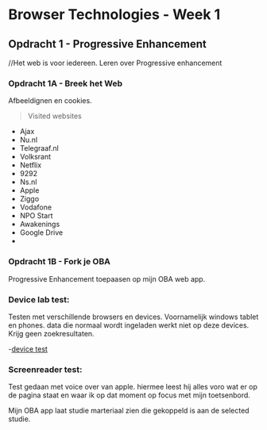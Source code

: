 # Browser Technologies - Week 1

## Opdracht 1 - Progressive Enhancement

//Het web is voor iedereen. Leren over Progressive enhancement

### Opdracht 1A - Breek het Web

Afbeeldignen en cookies.

> Visited websites

- Ajax
- Nu.nl
- Telegraaf.nl
- Volksrant
- Netflix
- 9292
- Ns.nl
- Apple
- Ziggo
- Vodafone
- NPO Start
- Awakenings
- Google Drive
-

### Opdracht 1B - Fork je OBA

Progressive Enhancement toepaasen op mijn OBA web app.

### Device lab test:

Testen met verschillende browsers en devices. Voornamelijk windows tablet en phones. data die normaal wordt ingeladen werkt niet op deze devices. Krijg geen zoekresultaten.

-[device test]()

### Screenreader test:

Test gedaan met voice over van apple. hiermee leest hij alles voro wat er op de pagina staat en waar ik op dat moment op focus met mijn toetsenbord.

Mijn OBA app laat studie marteriaal zien die gekoppeld is aan de selected studie.
